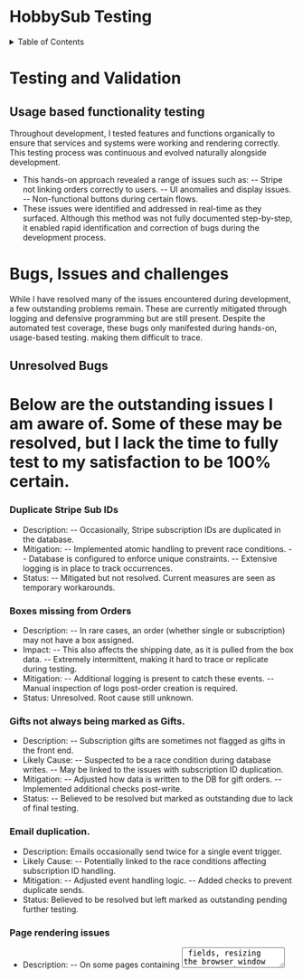 # **HobbySub Testing**
 
<details>
<summary>Table of Contents</summary>
[Testing and Validation](#testing-and-validation)
 
 - [Usage Based Functionality Testing](#usage-based-functionality-testing)
 - [Bugs, Issues and challenges](#Bugs-issues-and-challenges) 
 - [Unresolved Bugs](#unresolved-bugs)
 - [HTML Validation](#html-validation)
 - [CSS Validation](#css-validation)
 - [Accessibility](#accessibility)
 - [Performance](#lighthouse-performance-testing)
 - [User Testing](#user-testing)
 -- [Success](#success)
 -- [Partial](#partial)
 -- [Failed](#failed)
 - [User Story Testing](#user-story-testing)
 - [JavaScript Testing](#javascript-testing)
 - [Python Testing](#python-testing)
 - [Device and Browser Testing](#device-and-browser-testing)
 - [Responsiveness](#responsiveness)
 - [Automated testing](#automated-testing)
</details>

# Testing and Validation
 
## Usage based functionality testing

Throughout development, I tested features and functions organically to ensure that services and systems were working and rendering correctly. This testing process was continuous and evolved naturally alongside development.
- This hands-on approach revealed a range of issues such as:
-- Stripe not linking orders correctly to users.
-- UI anomalies and display issues.
-- Non-functional buttons during certain flows.
- These issues were identified and addressed in real-time as they surfaced.
Although this method was not fully documented step-by-step, it enabled rapid identification and correction of bugs during the development process.

# Bugs, Issues and challenges 
While I have resolved many of the issues encountered during development, a few outstanding problems remain. These are currently mitigated through logging and defensive programming but are still present. Despite the automated test coverage, these bugs only manifested during hands-on, usage-based testing. making them difficult to trace.

## Unresolved Bugs 
Below are the outstanding issues I am aware of. Some of these may be resolved, but I lack the time to fully test to my satisfaction to be 100% certain. 
=
### Duplicate Stripe Sub IDs
- Description: 
-- Occasionally, Stripe subscription IDs are duplicated in the database.
- Mitigation:
-- Implemented atomic handling to prevent race conditions.
-- Database is configured to enforce unique constraints.
-- Extensive logging is in place to track occurrences.
- Status: 
-- Mitigated but not resolved. Current measures are seen as temporary workarounds.

### Boxes missing from Orders 
- Description:
-- In rare cases, an order (whether single or subscription) may not have a box assigned.
- Impact:
-- This also affects the shipping date, as it is pulled from the box data.
-- Extremely intermittent, making it hard to trace or replicate during testing.
- Mitigation:
-- Additional logging is present to catch these events.
-- Manual inspection of logs post-order creation is required.
- Status: Unresolved. Root cause still unknown.

### Gifts not always being marked as Gifts. 
- Description: 
-- Subscription gifts are sometimes not flagged as gifts in the front end.
- Likely Cause:
-- Suspected to be a race condition during database writes.
-- May be linked to the issues with subscription ID duplication.
- Mitigation:
-- Adjusted how data is written to the DB for gift orders.
-- Implemented additional checks post-write.
- Status: 
-- Believed to be resolved but marked as outstanding due to lack of final testing.

### Email duplication. 
- Description: Emails occasionally send twice for a single event trigger.
- Likely Cause:
-- Potentially linked to the race conditions affecting subscription ID handling.
- Mitigation:
-- Adjusted event handling logic.
-- Added checks to prevent duplicate sends.
- Status: Believed to be resolved but left marked as outstanding pending further testing.

### Page rendering issues
- Description:
-- On some pages containing <textarea> fields, resizing the browser window can cause the content to visually compress or wrap incorrectly. I have specifically seen this on the Add/Edit Box and Add/Edit Products pages, since they're fundamentally the same underlying form.  
- Likely Cause:
-- Interaction between MaterializeCSS’s layout model and how certain browsers recalculate textarea dimensions during dynamic resizing. May also relate to how unbroken content is handled during flex/grid reflow.
- Mitigation:
-- Isolated the issue to a specific block of HTML.
-- Applied multiple responsive CSS overrides (width, box-sizing, overflow-wrap) — these were later removed as they did not resolve the underlying issue and caused side effects, particularly with the admin dropdown menu.        Removed Materialize’s textareaAutoResize() to avoid conflicting JS behaviour.
- Status:
-- Unresolved. Non-blocking and cosmetic only. A full fix was deprioritised due to time constraints. Reloading the page resolves the issue consistently. No impact on usability or form submission.

### Toasts for updating box contents showing 0
- Description:
-- When assigning orphaned products to a box via the box_products.html page, the form posts successfully, but no checkbox data (product_ids) is received in request.POST.
--- Observed Behavior:
---- The checkboxes render correctly and allow selection.
---- Submitting the form (via the “Assign to Box” button) redirects as expected.
---- However, the server logs consistently show:
        ```
        request.POST.getlist('product_ids') == []
        ```
--- Resulting message:
---- "0 products successfully added to 'BoxName'."
    
- Expected Behavior:
-- Checkboxes for selected orphaned products should be submitted as product_ids in the POST data, and the selected products should be reassigned to the specified box.
--- Confirmed Factors:
---- HTML inputs are correctly named: <input type="checkbox" name="product_ids" value="{{ product.id }}">.
---- CSRF token is present and accepted.
---- No errors or warnings in the browser console.
---- JS disables the submit button on form submission for UX, but this should not block form data unless it fires too early.
- Next Steps / Logging:
-- Issue remains unresolved. No workaround has been applied yet. Will revisit this after higher-priority tasks or consider commenting out the form submit button disable temporarily for confirmation testing.

## Refactoring and DRY 
Throughout development, I attempted to adhere to DRY (Don't Repeat Yourself) principles wherever possible, aiming to minimise code duplication and improve maintainability. Sadly, in a bit of a rush to clean up the front end towards the end of the project things got a bit out of hand with the CSS file. This is something that I plan to revisit and clean up in the future. 

### Template Reuse
The front-end leverages a modular design, with reusable templates for common elements and page structures.
- Purchase Flows: Both Buy for Myself and Gift Purchase use shared templates, only differing where necessary for specific logic.
- Address Management: Adding, editing, and managing addresses all use the same form template with conditional rendering.
- Modals: Password protection and confirmation modals are standardised across different views, reducing redundancy.
- Various other functions and pages however do have DRY methodology in mind, with a lot of the front end re-using the same templates where possible. 
 
### Backend Structure and Refactoring Needs
During development, I created stripe_handlers.py as a way to break up growing logic blocks into more manageable pieces.
- This file currently handles the bulk of Stripe integration logic, particularly the handle_checkout_session_completed function.
- Known Issue:
-- This function now makes up around two-thirds of the entire file, and is a primary candidate for refactoring.
-- Its complexity grew during the investigation and debugging of issues like race conditions and duplicate IDs.

I acknowledge that further refactoring is required, particularly for:
- Breaking out smaller logic components to streamline handle_checkout_session_completed.
- Improving readability and debugging efficiency by separating concerns into distinct methods.
- Aligning with SRP (Single Responsibility Principle) to make future maintenance easier.

Despite this, many other parts of the application were developed with DRY principles firmly in mind. The structure is designed to be modular and efficient, even if a few key areas still need rework.


## Debounce Implementation for Form Submission
To attempt to address the issue of duplicate Stripe Subscription IDs, I implemented a site-wide debounce mechanism on all forms.

- Purpose of Debounce
-- Prevent Double Submissions: If a button is clicked multiple times in quick succession, debounce logic prevents the form from submitting multiple times.
-- Reduce Duplicate Database Writes: This is particularly important for Stripe subscriptions, where race conditions can lead to multiple subscription IDs being generated.

- Outcome
-- While the debounce did reduce the chances of form duplication, it did not completely resolve the Stripe subscription ID issue.
-- Despite this, I chose to retain the debounce functionality because:
--- It did improve stability across form submissions.
--- It prevented other forms from experiencing double entries, which was a sporadic issue before debounce was applied.

This was part of a wider effort to control input behaviour across the platform, and while not a full solution, it represented a step toward greater stability and control.

## Validation
All validation and accessibility testing was carried out manually using browser-based tools and validator services. Due to the nature of Django-based dynamic rendering and user-specific content behind authentication gates, most testing was done by viewing the rendered page source and manually validating the output.

### Tool Usage Balance:
Lighthouse testing was conducted across a wide range of pages and received the most focus, as it provided actionable feedback on performance, accessibility, and SEO in one go.

WAVE and W3C HTML validation were used more selectively — primarily on form-heavy or complex pages to confirm structure and accessibility. This approach was intentional due to time constraints and the dynamic nature of Django-rendered pages.

The aim was to ensure all core flows were tested with at least one tool, and all major layout or interaction patterns were covered. Not every page was tested with every tool, but representative samples were chosen to surface recurring issues, particularly since there was a lot of re-use of HTML and over multiple pages. 

### HTML Validation
Raw HTML was validated using the [W3C Markup Validation Service](https://validator.w3.org/). As Django renders pages dynamically and includes authenticated content, page source HTML was copied and pasted directly into the tool for validation.
- Critical issues (e.g., malformed elements, missing attributes) were corrected immediately.
- Warning/Minor or cosmetic issues (e.g., redundant attributes or non-breaking semantic tags) were noted but deferred to a future development cycle due to time constraints. Since the HTML included the contents of base.html, some of the warnings appear over all pages, since this is a common page throughout the site. 

The results of this are below. 

<details>
<summary>Index Page</summary>
  <img src="docs/testing/w3schools/index.png">
</details>
<br>

<details>
<summary>Registration Page</summary>
  <img src="docs/testing/w3schools/register.png">
</details>
<br>

<details>
<summary>Login Page</summary>
  <img src="docs/testing/w3schools/login.png">
</details>
<br>


<details>
<summary>Past Boxes Page</summary>
  <img src="docs/testing/w3schools/past-boxes.png">
</details>
<br>


<details>
<summary>Past Box Contents Page</summary>
  <img src="docs/testing/w3schools/past-box-content.png">
</details>
<br>

<details>
<summary>Purchase Selection Page</summary>
  <img src="docs/testing/w3schools/purchase-select.png">
</details>
<br>

<details>
<summary>Address Selection Page</summary>
  <img src="docs/testing/w3schools/order-address-select.png">
</details>
<br>

<details>
<summary>Order Cancel Page</summary>
  <img src="docs/testing/w3schools/order-cancel.png">
</details>
<br>

<details>
<summary>Order Complete Page</summary>
  <img src="docs/testing/w3schools/order-complete.png">
</details>
<br>

<details>
<summary>Gift Message Page</summary>
  <img src="docs/testing/w3schools/gift-message.png">
</details>
<br>

<details>
<summary>My Account Page</summary>
  <img src="docs/testing/w3schools/account-page.png">
</details>
<br>

<details>
<summary>Account Password Change</summary>
  <img src="docs/testing/w3schools/account-password.png">
</details>
<br>

<details>
<summary>Account Edit Page</summary>
  <img src="docs/testing/w3schools/account-edit.png">
</details>
<br>

<details>
<summary>Account Orders Page</summary>
  <img src="docs/testing/w3schools/account-orders.png">
</details>
<br>

<details>
<summary>Box Admin Page</summary>
  <img src="docs/testing/w3schools/box-admin.png">
</details>
<br>

<details>
<summary>Box Admin Editor Page</summary>
  <img src="docs/testing/w3schools/box-edit.png">
</details>
<br>

<details>
<summary>Box Admin Product Page</summary>
  <img src="docs/testing/w3schools/box-products.png">
</details>
<br>

<details>
<summary>Box Admin Product Editor Page</summary>
  <img src="docs/testing/w3schools/box-product-editor.png">
</details>
<br>

<details>
<summary>Box Admin Assign Products Page</summary>
  <img src="docs/testing/w3schools/box-assign-products.png">
</details>
<br>

<details>
<summary>Box Admin Remove Product Page</summary>
  <img src="docs/testing/w3schools/box-remove-product.png">
</details>
<br>

<details>
<summary>User Admin Page</summary>
  <img src="docs/testing/w3schools/user-admin.png">
</details>
<br>

<details>
<summary>User Admin Edit Page</summary>
  <img src="docs/testing/w3schools/user-edit.png">
</details>
<br>

<details>
<summary>User Admin Orders Page</summary>
  <img src="docs/testing/w3schools/user-orders.png">
</details>
<br>

### CSS Validation
The CSS was validated using the [W3C CSS Validation Service](https://jigsaw.w3.org/css-validator/). This included checking the main stylesheet and any custom overrides.
- No CSS syntax issues were found with my own CSS. 
- External CSS such as that provided by Materialize did have a few errors. 

<details>
<summary>CSS Results</summary>
  <img src="docs/testing/w3schools/css.png">
</details>
<br>

### Accessibility
Accessibility was assessed using the WAVE Chrome plugin, which checks for WCAG compliance and general usability for assistive technologies.
- Some form labels have contrast ratios below optimal thresholds, which could impact visibility for users with visual impairments. These are noted for revision in a future UI pass. 

<details>
<summary>Index Page</summary>
  <img src="docs/testing/wave/index.png">
</details>
<br>
 
<details>
<summary>Past Boxes Page</summary>
  <img src="docs/testing/wave/pastboxes.png">
</details>
<br>

<details>
<summary>Past Box Items Page</summary>
  <img src="docs/testing/wave/pastboxitems.png">
</details>
<br>

<details>
<summary>Purchase Selection Page</summary>
  <img src="docs/testing/wave/order-choose-box.png">
</details>
<br>

<details>
<summary>Purchase Choose Address Page</summary>
  <img src="docs/testing/wave/order-choose-address.png">
</details>
<br>

<details>
<summary>Purchase Gift Message Page</summary>
  <img src="docs/testing/wave/order-gift-message.png">
</details>
<br>

<details>
<summary>Account Page</summary>
  <img src="docs/testing/wave/account.png">
</details>
<br>

<details>
<summary>Account Edit Page</summary>
  <img src="docs/testing/wave/account-edit.png">
</details>
<br>

<details>
<summary>Account Password Change Page</summary>
  <img src="docs/testing/wave/password-form.png">
</details>
<br>

<details>
<summary>Account Order History Page</summary>
  <img src="docs/testing/wave/account-order-history.png">
</details>
<br>

<details>
<summary>Account Edit Address</summary>
  <img src="docs/testing/wave/edit-address.png">
</details>
<br>

<details>
<summary>Box Admin Page</summary>
  <img src="docs/testing/wave/box-manager.png">
</details>
<br>

<details>
<summary>Box Admin Add Box Page</summary>
  <img src="docs/testing/wave/add-box.png">
</details>
<br>

<details>
<summary>Box Admin Edit Box Page</summary>
  <img src="docs/testing/wave/edit-box.png">
</details>
<br>

<details>
<summary>Box Admin Box Contents Page</summary>
  <img src="docs/testing/wave/box-contents.png">
</details>
<br>

<details>
<summary>Box Admin Edit Product</summary>
  <img src="docs/testing/wave/edit-product.png">
</details>
<br>

<details>
<summary>Box Admin Reassign Products</summary>
  <img src="docs/testing/wave/reassign-products.png">
</details>
<br>

<details>
<summary>Box Admin Remove Product</summary>
  <img src="docs/testing/wave/remove-product.png">
</details>
<br>

<details>
<summary>User Manager</summary>
  <img src="docs/testing/wave/user-manager.png">
</details>
<br>

<details>
<summary>User Order History</summary>
  <img src="docs/testing/wave/user-orders.png">
</details>
<br>

### Lighthouse Performance Testing
Performance and accessibility were further assessed using Lighthouse in Chrome DevTools.
- Each page was tested for performance, accessibility, best practices, and SEO.
- Focus was placed primarily on performance scores, given the heavy use of images and Stripe integrations.
- Results varied slightly by page — this is expected due to dynamic content and external dependencies (e.g., Stripe, Cloudinary).


#### Logged Out

<details> 
<summary>Index Page (Logged Out)</summary> 
    <img src="docs/testing/lighthouse/index-loggedout.png"> 
</details> 
<br> 

<details> 
<summary>About Page (Logged Out)</summary> 
    <img src="docs/testing/lighthouse/about-loggedout.png"> 
</details> 
<br> 

<details> 
<summary>Register Page</summary> 
    <img src="docs/testing/lighthouse/register.png"> 
</details> 
<br> 

<details> 
<summary>Login Page</summary> 
    <img src="docs/testing/lighthouse/login.png"> 
</details> 
<br> 

<details> 
<summary>Past Boxes Page (Logged Out)</summary> 
    <img src="docs/testing/lighthouse/pastboxes-loggedout.png"> 
</details> 
<br> 

<details> 
<summary>Past Box Contents Page (Logged Out)</summary> 
    <img src="docs/testing/lighthouse/pastboxes-content-loggedout.png"> 
</details> 
<br>

#### Logged In

<details> 
<summary>Index Page (Logged In)</summary> 
    <img src="docs/testing/lighthouse/index-loggedin.png"> 
</details> 
<br> 

<details> 
<summary>About Page (Logged In)</summary> 
    <img src="docs/testing/lighthouse/about-loggedin.png"> 
</details> 
<br> 

<details> 
<summary>Past Boxes Page (Logged In)</summary> 
    <img src="docs/testing/lighthouse/pastboxes-loggedin.png"> 
</details> 
<br> 

<details> 
<summary>Past Box Contents Page (Logged In)</summary> 
    <img src="docs/testing/lighthouse/pastboxes-content-loggedin.png"> 
</details> 
<br> 

<details> 
<summary>Self Plan Selection Page</summary> 
    <img src="docs/testing/lighthouse/selfplan-loggedin.png"> 
</details> 
<br> 

<details> 
<summary>Self Plan - Address Selection</summary> 
    <img src="docs/testing/lighthouse/selfplan-address-loggedin.png"> 
</details> 
<br>

<details> 
<summary>Gift Purchase Page</summary> 
    <img src="docs/testing/lighthouse/giftpurchase-loggedin.png"> 
</details> 
<br> 

<details> 
<summary>Gift Purchase - Shipping Page</summary> 
    <img src="docs/testing/lighthouse/giftpurchase-shipping.png"> 
</details> 
<br> 

<details> 
<summary>Gift Message Page</summary> 
    <img src="docs/testing/lighthouse/gift-message.png"> 
</details> 
<br> 

<details> 
<summary>Cancelled Order Page</summary> 
    <img src="docs/testing/lighthouse/cancelledorder.png"> 
</details> 
<br> 

<details> 
<summary>Successful Order Page</summary> 
    <img src="docs/testing/lighthouse/successfulorder.png"> 
</details> 
<br> 

<details> 
<summary>Account Page</summary> 
    <img src="docs/testing/lighthouse/account-loggedin.png"> 
</details> 
<br> 

<details> 
<summary>Order History Page</summary> 
    <img src="docs/testing/lighthouse/account-orderhistory.png"> 
</details> 
<br> 

<details> 
<summary>Address Form Page</summary> 
    <img src="docs/testing/lighthouse/addressform.png"> 
</details> 
<br> 

<details> 
<summary>Edit Account Page</summary> 
    <img src="docs/testing/lighthouse/editaccount.png"> 
</details> 
<br> 

<details> 
<summary>Password Reset - Form Page</summary> 
    <img src="docs/testing/lighthouse/passwordreset-form.png"> 
</details> 
<br> 

<details> 
<summary>Password Reset - Email Sent Page</summary> 
    <img src="docs/testing/lighthouse/passwordresetemail.png"> 
</details> 
<br> 

<details> 
<summary>Password Reset - Confirm Email Page</summary> 
    <img src="docs/testing/lighthouse/passwordresetemailconfirm.png"> 
</details> 
<br>

<details> 
<summary>Password Reset - Complete Page</summary> 
    <img src="docs/testing/lighthouse/passwordresetemailcomplete.png"> 
</details> 
<br> 

<details> 
<summary>Box Admin Add Box Page</summary> 
    <img src="docs/testing/lighthouse/addbox.png"> 
</details> 
<br> 

<details> 
<summary>Box Admin Edit Box Page</summary> 
    <img src="docs/testing/lighthouse/editbox.png"> 
</details> 
<br> 

<details> 
<summary>Box Admin Add Product Page</summary> 
    <img src="docs/testing/lighthouse/addproduct.png"> 
</details>
<br> 

<details> 
<summary>Box Admin Edit Product Page</summary> 
    <img src="docs/testing/lighthouse/editproduct.png"> 
</details> 
<br> 

<details> 
<summary>Box Admin Assign Product to Box Page</summary> 
    <img src="docs/testing/lighthouse/assignproduct.png"> 
</details> 
<br> 

<details> 
<summary>Box Admin Box Contents Page</summary> 
    <img src="docs/testing/lighthouse/boxcontents.png"> 
</details> 
<br> 

<details> 
<summary>Box Admin Page</summary> 
    <img src="docs/testing/lighthouse/boxmanager.png"> 
</details> 
<br> 

<details> 
<summary>User Admin Page</summary> 
    <img src="docs/testing/lighthouse/useradmin.png"> 
</details> 
<br>

<details> 
<summary>Edit User Admin Page</summary> 
    <img src="docs/testing/lighthouse/edituseradmin.png"> 
</details> 
<br> 

<details> 
<summary>User Order Admin Page</summary> 
    <img src="docs/testing/lighthouse/userorderadmin.png"> 
</details> 
<br> 

<details> 
<summary>Error Page</summary> 
    <img src="docs/testing/lighthouse/errorpage.png"> 
</details> 
<br>


### User Testing
 
#### User Story Testing
Each user story was tested and categorised as either:
- Success – Fully meets the criteria
- Partial Success – Some elements met, but not all
- Failed – Does not meet the expected outcome
A full breakdown is provided below.

## Successes 

| **User Story**                                                                                       | **Notes** |
|------------------------------------------------------------------------------------------------------|----------|
| As a user, I want to register and log in securely so I can access my account and manage my subscriptions. | Met – user data is handled by Django's auth system; passwords are hashed; users can register and log in. |
| As a logged-in user, I want to view and update my profile details (like shipping address or email). | Met – there is an account page allowing users to update email, password, and username, as well as add, remove, and edit addresses. |
| As a logged-in user, I want to access only my own data, not see admin pages or other users' info. | Met – all data access is scoped per user; admin pages require staff status to access. |
| As an admin, I want to restrict access to admin features like box creation and order management. | Met – admin-only features are protected by access control and restricted routes. |
| As a user, I want to have options for frequency of payment plans, including its price and shipping schedule. | Met – users can select from multiple subscription durations at different prices, with monthly box shipments. |
| As an admin, I want to create, edit, and remove box offerings to control what's available. | Met – admins can add, edit, and remove boxes, and manage box contents from within the admin dashboard. |
| As a user, I want to subscribe to a box for myself or gift it to someone else. | Met – users can follow either the self-purchase or gift flow using DRY-based functions and shared templates. |
| As a user, I want to see upcoming shipping dates for my subscription boxes. | Met – shipping dates are shown across the site and in the user's order history. |
| As a user, I want to securely check out and save my payment details for recurring billing. | Met – Stripe handles all payment processing; sensitive data is not stored on-site. |
| As a user, I want to see my order history so I can track previous deliveries. | Met – full order history is available per user on their account page. |
| As a user, I want to receive confirmation emails for successful orders and renewals. | Met – emails are sent on order confirmation and subscription renewal events. |
| As an admin, I want to view all orders, linked subscriptions, and user details for support or fulfillment. | Met – admins can view user orders, payment states, shipping addresses, and link directly to related Stripe records. |
| As a user, I want the site to be easy to navigate, even on mobile, so I can find what I need quickly. | Met – the site uses a simple, responsive layout with clearly placed features. |
| As a user, I want clear feedback when I complete actions (e.g., subscribing, pausing, paying). | Met – toast messages provide feedback for user and admin actions. |
| As an admin, I want to manage boxes, subscriptions, and orders via a secure dashboard. | Met – admins have access to a secure custom dashboard for managing users, boxes, products, and orders. |


#### Partial

| **User Story**                                                                                       |  **Notes**  |
| **User Story**                                                                                       | **Notes** |
|------------------------------------------------------------------------------------------------------|----------|
| As a user, I want to pause or cancel my subscription at any time. | Partially met – subscriptions can be cancelled, but the ability to pause a subscription has not been implemented. |
| As a user, I want to choose or update the shipping address for each subscription. | Partially met – users can add, edit, and remove addresses, but cannot change the address on an active subscription once created. |
| As a user, I want to see confirmation of successful or failed payments. | Partially met – payment success/failure is tracked via Stripe and displayed in user/admin views, but this has not been fully tested. |
| As a user, I want to update my payment method if my card changes. | Partially met – this should be possible via Stripe’s customer portal, but has not been fully tested in this project. |
| As a user, I want the site to support screen readers and keyboard navigation for accessibility. | Partially met – Screen reader testing was not completed due to time constraints, but semantic HTML and ARIA labels were used where feasible. |


#### Failed to meet

| **User Story**                                                                                       |  **Notes**  |
| **User Story**                                                                                       | **Notes** |
|------------------------------------------------------------------------------------------------------|----------|
| As a user, I want to browse available subscription boxes so I can choose one that suits me or someone else. | Not met – the site currently offers only a single subscription box option. |
| As a user, I want to view payment details associated with past orders (e.g., card type, last 4 digits). | Not met – this was planned but was not implemented due to time constraints. |


### JavaScript Testing
JavaScript code was tested using [JSHint](https://jshint.com/). No critical issues were identified during testing. Minor warnings were reviewed and addressed where relevant. Full results are included below.

The JSHint report showed one compatibility warning related to optional chaining, which requires ES11 support. Since modern browsers fully support this, no changes were made. Two undefined variables (M and GLOBALS) were also flagged, but these are contextually valid within the local script scope and not runtime errors. Cyclomatic complexity and function size metrics were noted but did not indicate maintainability concerns.

<details> 
<summary>JSHint Test Results</summary> 
    <img src="docs/testing/jshint.png"> 
</details> 
<br>

### Python Testing
Python code was validated using the Code Institute-provided [PEP8 Compliance Checker](https://pep8ci.herokuapp.com/). All key files were tested, and any critical style or formatting issues were resolved. Minor whitespace or stylistic warnings were reviewed but de-prioritised due to time constraints.

 ### Device and Browser Testing
The site was tested across multiple platforms and screen sizes:
- Tools used: Chrome DevTools (responsive mode), and physical devices
- Devices tested on:
-- Personal Laptop (Mac OS 15.5)
-- Desktop PC with ultrawide monitor
-- Apple iPhone 15 Pro Max
-- Apple iPad Pro 13
- Browsers tested:
-- Google Chrome (primary)
-- Firefox (brief compatibility check)
-- Edge (brief compatibility check)
-- Safari (brief compatibility check)

No critical compatibility issues were found during testing.

### Responsiveness
Responsiveness was tested both locally and on the deployed Heroku version using Chrome DevTools and real device testing. Most pages adapt fluidly across a wide range of screen sizes, maintaining usability and layout integrity.

The only known exception involves the Box Create/Edit and Box Product Create/Edit pages. On window resize (especially below 992px width), the layout can become compressed or misaligned. However, this resolves on page refresh. This issue is documented in the Known Bugs section and will be addressed in a future development cycle.
 
### Automated testing
Automated testing was implemented to identify and isolate issues as they arose during development. This allowed for more efficient debugging and provided confidence that new features did not introduce regressions.

#### Running the Tests:
To execute the test suite, the following command is used:
  ```
$ pytest --ds=hobbyhub.settings -v --color=yes

  ```
 
  ```
  ==================================================== test session starts =====================================================
  platform win32 -- Python 3.12.3, pytest-8.3.5, pluggy-1.6.0 -- C:\Users\darre\Code\HobbySub\venv\Scripts\python.exe
  cachedir: .pytest_cache
  django: version: 4.2.20, settings: hobbyhub.settings (from option)
  rootdir: C:\Users\darre\Code\HobbySub
  plugins: django-4.11.1
  collected 65 items                                                                                                            

  boxes/tests/test_boxes.py::TestPastBoxesView::test_past_boxes_view_success PASSED                                        [  1%]
  boxes/tests/test_boxes.py::TestPastBoxesView::test_past_boxes_view_no_archived_boxes PASSED                              [  3%]
  boxes/tests/test_boxes.py::TestBoxDetailView::test_box_detail_view_success PASSED                                        [  4%]
  boxes/tests/test_boxes.py::TestBoxDetailView::test_box_detail_view_not_found PASSED                                      [  6%]
  dashboard/tests/test_dashboard.py::test_box_form_missing_fields PASSED                                                   [  7%]
  dashboard/tests/test_dashboard.py::test_box_form_invalid_date PASSED                                                     [  9%]
  dashboard/tests/test_dashboard.py::test_box_form_valid_creation PASSED                                                   [ 10%]
  dashboard/tests/test_dashboard.py::test_box_form_auto_archive PASSED                                                     [ 12%]
  dashboard/tests/test_dashboard.py::test_box_form_editing PASSED                                                          [ 13%]
  dashboard/tests/test_dashboard.py::test_box_form_invalid_file PASSED                                                     [ 15%]
  dashboard/tests/test_dashboard.py::test_create_box PASSED                                                                [ 16%]
  dashboard/tests/test_dashboard.py::test_edit_box_image_update PASSED                                                     [ 18%]
  dashboard/tests/test_dashboard.py::test_edit_box_date_forward PASSED                                                     [ 20%]
  dashboard/tests/test_dashboard.py::test_user_admin_overview PASSED                                                       [ 21%]
  dashboard/tests/test_dashboard.py::test_toggle_user_state PASSED                                                         [ 23%]
  dashboard/tests/test_dashboard.py::test_admin_password_reset PASSED                                                      [ 24%]
  dashboard/tests/test_dashboard.py::test_order_status_update PASSED                                                       [ 26%]
  dashboard/tests/test_dashboard.py::test_admin_cancel_subscription PASSED                                                 [ 27%]
  hobbyhub/tests/test_hobbyhub.py::TestMailFunctions::test_send_gift_confirmation_to_sender PASSED                         [ 29%]
  hobbyhub/tests/test_hobbyhub.py::TestMailFunctions::test_send_gift_notification_to_recipient PASSED                      [ 30%]
  hobbyhub/tests/test_hobbyhub.py::TestMailFunctions::test_send_order_confirmation_email PASSED                            [ 32%]
  hobbyhub/tests/test_hobbyhub.py::TestMailFunctions::test_send_payment_failed_email PASSED                                [ 33%]
  hobbyhub/tests/test_hobbyhub.py::TestMailFunctions::test_send_subscription_confirmation_email PASSED                     [ 35%]
  hobbyhub/tests/test_hobbyhub.py::TestMailFunctions::test_send_upcoming_renewal_email PASSED                              [ 36%]
  hobbyhub/tests/test_hobbyhub.py::TestUtilsFunctions::test_alert PASSED                                                   [ 38%]
  hobbyhub/tests/test_hobbyhub.py::TestUtilsFunctions::test_build_shipping_details PASSED                                  [ 40%]
  hobbyhub/tests/test_hobbyhub.py::TestUtilsFunctions::test_get_gift_metadata PASSED                                       [ 41%]
  hobbyhub/tests/test_hobbyhub.py::TestUtilsFunctions::test_get_subscription_duration_display PASSED                       [ 43%]
  hobbyhub/tests/test_hobbyhub.py::TestUtilsFunctions::test_get_subscription_status PASSED                                 [ 44%]
  hobbyhub/tests/test_hobbyhub.py::TestUtilsFunctions::test_get_user_default_shipping_address PASSED                       [ 46%]
  home/tests/test_home.py::test_register_form_required_fields PASSED                                                       [ 47%]
  home/tests/test_home.py::test_register_form_max_length PASSED                                                            [ 49%]
  home/tests/test_home.py::test_register_form_invalid_email PASSED                                                         [ 50%]
  home/tests/test_home.py::test_register_form_password_mismatch PASSED                                                     [ 52%]
  home/tests/test_home.py::test_register_form_success PASSED                                                               [ 53%]
  orders/test/test_orders.py::TestStripeSubscriptionMeta::test_subscription_creation PASSED                                [ 55%]
  orders/test/test_orders.py::TestStripeSubscriptionMeta::test_subscription_string_representation PASSED                   [ 56%]
  orders/test/test_orders.py::TestOrder::test_order_creation PASSED                                                        [ 58%]
  orders/test/test_orders.py::TestPayment::test_payment_creation PASSED                                                    [ 60%]
  orders/test/test_orders.py::test_select_purchase_type_view PASSED                                                        [ 61%]
  orders/test/test_orders.py::test_order_success_view PASSED                                                               [ 63%]
  orders/test/test_orders.py::test_order_cancel_view PASSED                                                                [ 64%]
  orders/test/test_orders.py::test_order_history_view PASSED                                                               [ 66%]
  orders/test/test_orders.py::test_choose_shipping_address_view PASSED                                                     [ 67%]
  orders/test/test_orders.py::test_handle_purchase_type_view PASSED                                                        [ 69%]
  orders/test/test_orders.py::test_gift_message_view PASSED                                                                [ 70%]
  orders/test/test_orders.py::test_secure_cancel_subscription PASSED                                                       [ 72%]
  orders/test/test_orders.py::test_handle_purchase_type_no_shipping_id PASSED                                              [ 73%]
  orders/test/test_orders.py::test_choose_shipping_address_no_addresses PASSED                                             [ 75%]
  orders/test/test_orders.py::test_choose_shipping_address_valid_and_invalid_ids PASSED                                    [ 76%]
  orders/test/test_orders.py::test_create_subscription_checkout_missing_shipping_id PASSED                                 [ 78%]
  orders/test/test_orders.py::test_concurrent_order_creation PASSED                                                        [ 80%]
  orders/test/test_orders.py::test_secure_cancel_subscription_wrong_password PASSED                                        [ 81%]
  orders/test/test_orders.py::test_gift_order_creation PASSED                                                              [ 83%]
  users/tests/test_users.py::TestUsersViews::test_account_view PASSED                                                      [ 84%]
  users/tests/test_users.py::TestUsersViews::test_add_address PASSED                                                       [ 86%]
  users/tests/test_users.py::TestUsersViews::test_edit_account PASSED                                                      [ 87%]
  users/tests/test_users.py::TestUsersViews::test_edit_address PASSED                                                      [ 89%]
  users/tests/test_users.py::TestUsersViews::test_password_reset_confirm PASSED                                            [ 90%]
  users/tests/test_users.py::TestUsersViews::test_password_reset_request PASSED                                            [ 92%]
  users/tests/test_users.py::TestUsersViews::test_secure_delete_account PASSED                                             [ 93%]
  users/tests/test_users.py::TestUsersViews::test_secure_delete_address PASSED                                             [ 95%]
  users/tests/test_users.py::TestUsersViews::test_set_default_address PASSED                                               [ 96%]
  users/tests/test_users.py::ShippingAddressTest::test_address_cannot_be_deleted_if_linked_to_order_or_subscription PASSED [ 98%]
  orders/test/test_orders.py::test_concurrent_subscription_creation PASSED                                                 [100%]

  ====================================================== warnings summary ====================================================== 
  venv\Lib\site-packages\django\conf\__init__.py:241
    C:\Users\darre\Code\HobbySub\venv\Lib\site-packages\django\conf\__init__.py:241: RemovedInDjango50Warning: The default value of USE_TZ will change from False to True in Django 5.0. Set USE_TZ to False in your project settings if you want to keep the current default behavior.
      warnings.warn(

  orders/test/test_orders.py::test_concurrent_subscription_creation
    C:\Users\darre\Code\HobbySub:0: PytestWarning: Error when trying to teardown test databases: OperationalError('database "test_polar_flock_crook_753623" is being accessed by other users\nDETAIL:  There are 2 other sessions using the database.\n')       

  -- Docs: https://docs.pytest.org/en/stable/how-to/capture-warnings.html
  ========================================= 65 passed, 2 warnings in 131.76s (0:02:11) ========================================= 
  ```

#### Test Coverage
The test suite is divided across different apps and core functionality:
- Boxes:
-- Verifies views, box detail pages, and edge cases for archived boxes.
- Dashboard:
-- Validates form handling, box creation, date updates, user admin interactions, and order status changes.
- HobbyHub:
-- Tests the email notification system, alerting logic, and utility functions for metadata management.
- Home:
-- Confirms registration form validation, password mismatch, and user creation processes.
    Orders:
        Tests Stripe subscription creation, order handling, payment management, and edge cases for race conditions during concurrent submissions.
    Users:
        Validates account views, address management, password resets, and account deletion.

A full HTML breakdown of test coverage has been included in the docs/htmlcov folder on this Repo. 

## Warnings and Notes:
The test run completed successfully with 65 tests passing and 2 warnings:
    Django Time Zone Warning:
        USE_TZ will default to True in Django 5.0.
        This is currently set to True and will require adjustment during the upgrade.
    Database Access Warning:
        During teardown, a database concurrency issue was detected:
    ```
    database "test_polar_flock_crook_753623" is being accessed by other users
    ```
    This is most likely due to overlapping sessions during concurrent test execution since I switched to using my PostGreSQL DB later into the dev cycle, since while the site was online, the site was a not a live site and I could be somewhat more destructive with the data and DB changes than I may otherwise be able to be in a true 'live' scenario. 

## Summary:
Automated tests have been vital in catching issues early and preventing regressions. The remaining warnings have been logged for review during the future development cycles.


# Known Limitations
- Only one subscription box is offered; no box selection is currently available.
- Admin features are not protected by a CSRF exemption — admins are trusted users in this version.
- Some accessibility contrast issues and ARIA gaps remain; future iterations will improve semantic clarity.
